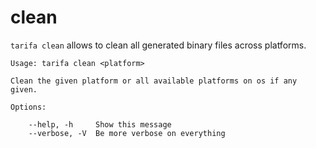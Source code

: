 # clean

`tarifa clean` allows to clean all generated binary files across platforms.

```
Usage: tarifa clean <platform>

Clean the given platform or all available platforms on os if any given.

Options:

    --help, -h     Show this message
    --verbose, -V  Be more verbose on everything
```
